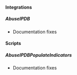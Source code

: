 
#### Integrations
##### AbuseIPDB
- Documentation fixes

#### Scripts
##### AbuseIPDBPopulateIndicators
- Documentation fixes
